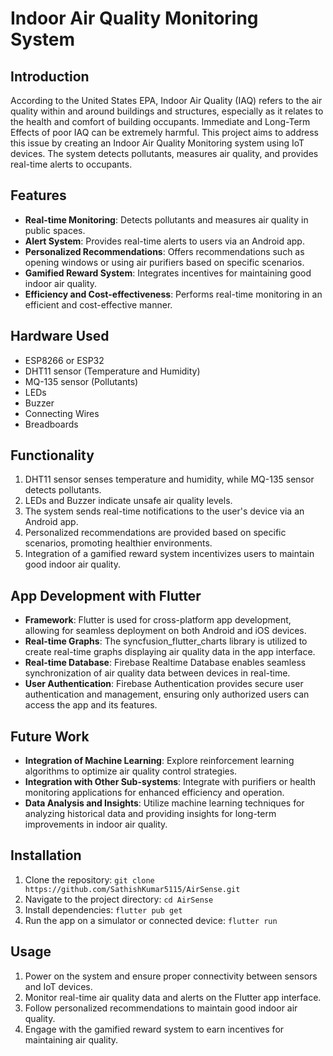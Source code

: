 # Indoor Air Quality Monitoring System

## Introduction
According to the United States EPA, Indoor Air Quality (IAQ) refers to the air quality within and around buildings and structures, especially as it relates to the health and comfort of building occupants. Immediate and Long-Term Effects of poor IAQ can be extremely harmful. This project aims to address this issue by creating an Indoor Air Quality Monitoring system using IoT devices. The system detects pollutants, measures air quality, and provides real-time alerts to occupants.

## Features
- **Real-time Monitoring**: Detects pollutants and measures air quality in public spaces.
- **Alert System**: Provides real-time alerts to users via an Android app.
- **Personalized Recommendations**: Offers recommendations such as opening windows or using air purifiers based on specific scenarios.
- **Gamified Reward System**: Integrates incentives for maintaining good indoor air quality.
- **Efficiency and Cost-effectiveness**: Performs real-time monitoring in an efficient and cost-effective manner.

## Hardware Used
- ESP8266 or ESP32
- DHT11 sensor (Temperature and Humidity)
- MQ-135 sensor (Pollutants)
- LEDs
- Buzzer
- Connecting Wires
- Breadboards

## Functionality
1. DHT11 sensor senses temperature and humidity, while MQ-135 sensor detects pollutants.
2. LEDs and Buzzer indicate unsafe air quality levels.
3. The system sends real-time notifications to the user's device via an Android app.
4. Personalized recommendations are provided based on specific scenarios, promoting healthier environments.
5. Integration of a gamified reward system incentivizes users to maintain good indoor air quality.

## App Development with Flutter
- **Framework**: Flutter is used for cross-platform app development, allowing for seamless deployment on both Android and iOS devices.
- **Real-time Graphs**: The syncfusion_flutter_charts library is utilized to create real-time graphs displaying air quality data in the app interface.
- **Real-time Database**: Firebase Realtime Database enables seamless synchronization of air quality data between devices in real-time.
- **User Authentication**: Firebase Authentication provides secure user authentication and management, ensuring only authorized users can access the app and its features.

## Future Work
- **Integration of Machine Learning**: Explore reinforcement learning algorithms to optimize air quality control strategies.
- **Integration with Other Sub-systems**: Integrate with purifiers or health monitoring applications for enhanced efficiency and operation.
- **Data Analysis and Insights**: Utilize machine learning techniques for analyzing historical data and providing insights for long-term improvements in indoor air quality.

## Installation
1. Clone the repository: `git clone https://github.com/SathishKumar5115/AirSense.git`
2. Navigate to the project directory: `cd AirSense`
3. Install dependencies: `flutter pub get`
4. Run the app on a simulator or connected device: `flutter run`

## Usage
1. Power on the system and ensure proper connectivity between sensors and IoT devices.
2. Monitor real-time air quality data and alerts on the Flutter app interface.
3. Follow personalized recommendations to maintain good indoor air quality.
4. Engage with the gamified reward system to earn incentives for maintaining air quality.
